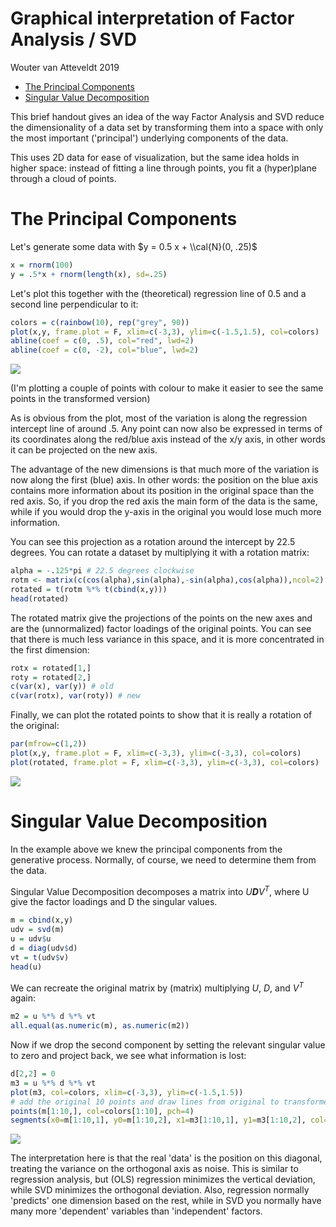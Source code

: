 Graphical interpretation of Factor Analysis / SVD
================
Wouter van Atteveldt
2019

-   [The Principal Components](#the-principal-components)
-   [Singular Value Decomposition](#singular-value-decomposition)

This brief handout gives an idea of the way Factor Analysis and SVD reduce the dimensionality of a data set by transforming them into a space with only the most important ('principal') underlying components of the data.

This uses 2D data for ease of visualization, but the same idea holds in higher space: instead of fitting a line through points, you fit a (hyper)plane through a cloud of points.

The Principal Components
========================

Let's generate some data with $y = 0.5 x + \\cal{N}(0, .25)$

``` r
x = rnorm(100)
y = .5*x + rnorm(length(x), sd=.25)
```

Let's plot this together with the (theoretical) regression line of 0.5 and a second line perpendicular to it:

``` r
colors = c(rainbow(10), rep("grey", 90))
plot(x,y, frame.plot = F, xlim=c(-3,3), ylim=c(-1.5,1.5), col=colors)
abline(coef = c(0, .5), col="red", lwd=2)
abline(coef = c(0, -2), col="blue", lwd=2)
```

![](img/svd_scatter-1.png)

(I'm plotting a couple of points with colour to make it easier to see the same points in the transformed version)

As is obvious from the plot, most of the variation is along the regression intercept line of around .5. Any point can now also be expressed in terms of its coordinates along the red/blue axis instead of the x/y axis, in other words it can be projected on the new axis.

The advantage of the new dimensions is that much more of the variation is now along the first (blue) axis. In other words: the position on the blue axis contains more information about its position in the original space than the red axis. So, if you drop the red axis the main form of the data is the same, while if you would drop the y-axis in the original you would lose much more information.

You can see this projection as a rotation around the intercept by 22.5 degrees. You can rotate a dataset by multiplying it with a rotation matrix:

``` r
alpha = -.125*pi # 22.5 degrees clockwise
rotm <- matrix(c(cos(alpha),sin(alpha),-sin(alpha),cos(alpha)),ncol=2)
rotated = t(rotm %*% t(cbind(x,y)))
head(rotated)
```

The rotated matrix give the projections of the points on the new axes and are the (unnormalized) factor loadings of the original points. You can see that there is much less variance in this space, and it is more concentrated in the first dimension:

``` r
rotx = rotated[1,]
roty = rotated[2,]
c(var(x), var(y)) # old
c(var(rotx), var(roty)) # new
```

Finally, we can plot the rotated points to show that it is really a rotation of the original:

``` r
par(mfrow=c(1,2))
plot(x,y, frame.plot = F, xlim=c(-3,3), ylim=c(-3,3), col=colors)
plot(rotated, frame.plot = F, xlim=c(-3,3), ylim=c(-3,3), col=colors)
```

![](img/svd_plot_rotated-1.png)

Singular Value Decomposition
============================

In the example above we knew the principal components from the generative process. Normally, of course, we need to determine them from the data.

Singular Value Decomposition decomposes a matrix into *U**D**V*<sup>*T*</sup>, where U give the factor loadings and D the singular values.

``` r
m = cbind(x,y)
udv = svd(m)
u = udv$u
d = diag(udv$d)
vt = t(udv$v)
head(u)
```

We can recreate the original matrix by (matrix) multiplying *U*, *D*, and *V*<sup>*T*</sup> again:

``` r
m2 = u %*% d %*% vt
all.equal(as.numeric(m), as.numeric(m2))
```

Now if we drop the second component by setting the relevant singular value to zero and project back, we see what information is lost:

``` r
d[2,2] = 0
m3 = u %*% d %*% vt
plot(m3, col=colors, xlim=c(-3,3), ylim=c(-1.5,1.5))
# add the original 10 points and draw lines from original to transformed
points(m[1:10,], col=colors[1:10], pch=4)
segments(x0=m[1:10,1], y0=m[1:10,2], x1=m3[1:10,1], y1=m3[1:10,2], col=colors[1:10], lty = 2)
```

![](img/svd_project-1.png)

The interpretation here is that the real 'data' is the position on this diagonal, treating the variance on the orthogonal axis as noise. This is similar to regression analysis, but (OLS) regression minimizes the vertical deviation, while SVD minimizes the orthogonal deviation. Also, regression normally 'predicts' one dimension based on the rest, while in SVD you normally have many more 'dependent' variables than 'independent' factors.
